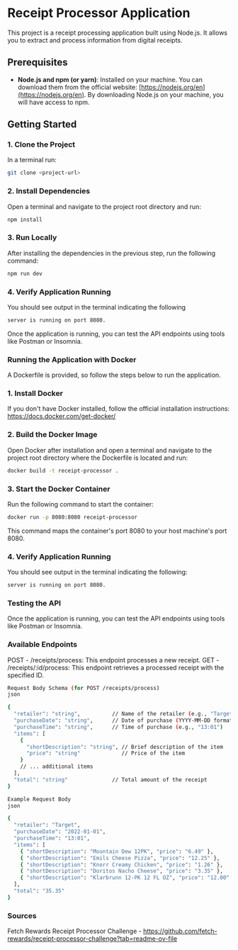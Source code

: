 # Receipt Processor Application

This project is a receipt processing application built using Node.js. It allows you to extract and process information from digital receipts.

## Prerequisites

- **Node.js and npm (or yarn)**: Installed on your machine. You can download them from the official website: [https://nodejs.org/en](https://nodejs.org/en). By downloading Node.js on your machine, you will have access to npm.

## Getting Started

### 1. Clone the Project

In a terminal run:

```bash
git clone <project-url>
```

### 2. Install Dependencies
Open a terminal and navigate to the project root directory and run:

```bash
npm install
```

### 3. Run Locally
After installing the dependencies in the previous step, run the following command:

```bash
npm run dev
```

### 4. Verify Application Running
You should see output in the terminal indicating the following

```bash 
server is running on port 8080.
```

Once the application is running, you can test the API endpoints using tools like Postman or Insomnia.

### Running the Application with Docker
A Dockerfile is provided, so follow the steps below to run the application.

### 1. Install Docker
If you don't have Docker installed, follow the official installation instructions: https://docs.docker.com/get-docker/

### 2. Build the Docker Image
Open Docker after installation and open a terminal and navigate to the project root directory where the Dockerfile is located and run:

```bash
docker build -t receipt-processor .
```

### 3. Start the Docker Container
Run the following command to start the container:

```bash
docker run -p 8080:8080 receipt-processor
```

This command maps the container's port 8080 to your host machine's port 8080.

### 4. Verify Application Running
You should see output in the terminal indicating the following: 

```bash
server is running on port 8080.
```

### Testing the API
Once the application is running, you can test the API endpoints using tools like Postman or Insomnia.

### Available Endpoints
POST - /receipts/process: This endpoint processes a new receipt.
GET - /receipts/:id/process: This endpoint retrieves a processed receipt with the specified ID.

```bash
Request Body Schema (for POST /receipts/process)
json

{
  "retailer": "string",          // Name of the retailer (e.g., "Target")
  "purchaseDate": "string",      // Date of purchase (YYYY-MM-DD format)
  "purchaseTime": "string",      // Time of purchase (e.g., "13:01")
  "items": [
    {
      "shortDescription": "string", // Brief description of the item
      "price": "string"             // Price of the item
    }
    // ... additional items
  ],
  "total": "string"              // Total amount of the receipt
}
```
```bash
Example Request Body
json

{
  "retailer": "Target",
  "purchaseDate": "2022-01-01",
  "purchaseTime": "13:01",
  "items": [
    { "shortDescription": "Mountain Dew 12PK", "price": "6.49" },
    { "shortDescription": "Emils Cheese Pizza", "price": "12.25" },
    { "shortDescription": "Knorr Creamy Chicken", "price": "1.26" },
    { "shortDescription": "Doritos Nacho Cheese", "price": "3.35" },
    { "shortDescription": "Klarbrunn 12-PK 12 FL OZ", "price": "12.00" }
  ],
  "total": "35.35"
}
```

### Sources
Fetch Rewards Receipt Processor Challenge - https://github.com/fetch-rewards/receipt-processor-challenge?tab=readme-ov-file

